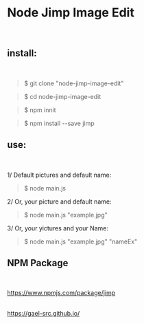 # Node Jimp Image Edit
</br>

## install:
</br>

> $ git clone "node-jimp-image-edit" </br>

> $ cd node-jimp-image-edit </br>

> $ npm innit </br>

> $ npm install --save jimp </br>

## use:
</br>

1/ Default pictures and default name:
> $ node main.js </br>

2/ Or, your picture and default name:
> $ node main.js "example.jpg" </br>

3/ Or, your yictures and your Name:
> $ node main.js "example.jpg" "nameEx" </br>

## NPM Package
</br>

https://www.npmjs.com/package/jimp
</br>
</br>

https://gael-src.github.io/
</br>
